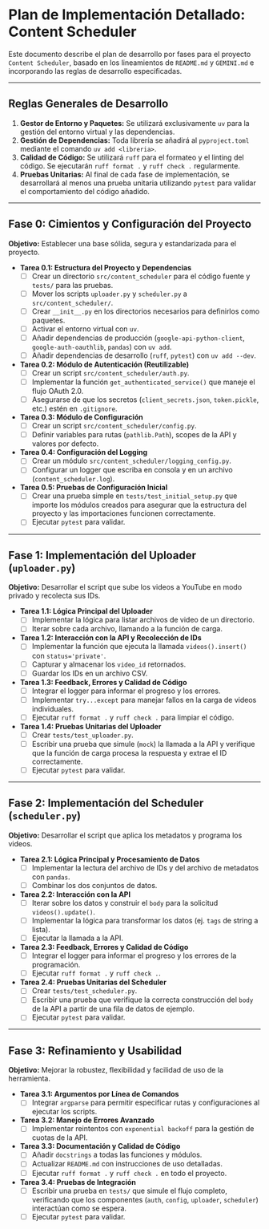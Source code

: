 # Plan de Implementación Detallado: Content Scheduler

Este documento describe el plan de desarrollo por fases para el proyecto `Content Scheduler`, basado en los lineamientos de `README.md` y `GEMINI.md` e incorporando las reglas de desarrollo especificadas.

---

## Reglas Generales de Desarrollo

1.  **Gestor de Entorno y Paquetes:** Se utilizará exclusivamente `uv` para la gestión del entorno virtual y las dependencias.
2.  **Gestión de Dependencias:** Toda librería se añadirá al `pyproject.toml` mediante el comando `uv add <libreria>`.
3.  **Calidad de Código:** Se utilizará `ruff` para el formateo y el linting del código. Se ejecutarán `ruff format .` y `ruff check .` regularmente.
4.  **Pruebas Unitarias:** Al final de cada fase de implementación, se desarrollará al menos una prueba unitaria utilizando `pytest` para validar el comportamiento del código añadido.

---

## Fase 0: Cimientos y Configuración del Proyecto

**Objetivo:** Establecer una base sólida, segura y estandarizada para el proyecto.

- **Tarea 0.1: Estructura del Proyecto y Dependencias**
  - [ ] Crear un directorio `src/content_scheduler` para el código fuente y `tests/` para las pruebas.
  - [ ] Mover los scripts `uploader.py` y `scheduler.py` a `src/content_scheduler/`.
  - [ ] Crear `__init__.py` en los directorios necesarios para definirlos como paquetes.
  - [ ] Activar el entorno virtual con `uv`.
  - [ ] Añadir dependencias de producción (`google-api-python-client`, `google-auth-oauthlib`, `pandas`) con `uv add`.
  - [ ] Añadir dependencias de desarrollo (`ruff`, `pytest`) con `uv add --dev`.

- **Tarea 0.2: Módulo de Autenticación (Reutilizable)**
  - [ ] Crear un script `src/content_scheduler/auth.py`.
  - [ ] Implementar la función `get_authenticated_service()` que maneje el flujo OAuth 2.0.
  - [ ] Asegurarse de que los secretos (`client_secrets.json`, `token.pickle`, etc.) estén en `.gitignore`.

- **Tarea 0.3: Módulo de Configuración**
  - [ ] Crear un script `src/content_scheduler/config.py`.
  - [ ] Definir variables para rutas (`pathlib.Path`), scopes de la API y valores por defecto.

- **Tarea 0.4: Configuración del Logging**
  - [ ] Crear un módulo `src/content_scheduler/logging_config.py`.
  - [ ] Configurar un logger que escriba en consola y en un archivo (`content_scheduler.log`).

- **Tarea 0.5: Pruebas de Configuración Inicial**
  - [ ] Crear una prueba simple en `tests/test_initial_setup.py` que importe los módulos creados para asegurar que la estructura del proyecto y las importaciones funcionen correctamente.
  - [ ] Ejecutar `pytest` para validar.

---

## Fase 1: Implementación del Uploader (`uploader.py`)

**Objetivo:** Desarrollar el script que sube los videos a YouTube en modo privado y recolecta sus IDs.

- **Tarea 1.1: Lógica Principal del Uploader**
  - [ ] Implementar la lógica para listar archivos de video de un directorio.
  - [ ] Iterar sobre cada archivo, llamando a la función de carga.

- **Tarea 1.2: Interacción con la API y Recolección de IDs**
  - [ ] Implementar la función que ejecuta la llamada `videos().insert()` con `status='private'`.
  - [ ] Capturar y almacenar los `video_id` retornados.
  - [ ] Guardar los IDs en un archivo CSV.

- **Tarea 1.3: Feedback, Errores y Calidad de Código**
  - [ ] Integrar el logger para informar el progreso y los errores.
  - [ ] Implementar `try...except` para manejar fallos en la carga de videos individuales.
  - [ ] Ejecutar `ruff format .` y `ruff check .` para limpiar el código.

- **Tarea 1.4: Pruebas Unitarias del Uploader**
  - [ ] Crear `tests/test_uploader.py`.
  - [ ] Escribir una prueba que simule (`mock`) la llamada a la API y verifique que la función de carga procesa la respuesta y extrae el ID correctamente.
  - [ ] Ejecutar `pytest` para validar.

---

## Fase 2: Implementación del Scheduler (`scheduler.py`)

**Objetivo:** Desarrollar el script que aplica los metadatos y programa los videos.

- **Tarea 2.1: Lógica Principal y Procesamiento de Datos**
  - [ ] Implementar la lectura del archivo de IDs y del archivo de metadatos con `pandas`.
  - [ ] Combinar los dos conjuntos de datos.

- **Tarea 2.2: Interacción con la API**
  - [ ] Iterar sobre los datos y construir el `body` para la solicitud `videos().update()`.
  - [ ] Implementar la lógica para transformar los datos (ej. `tags` de string a lista).
  - [ ] Ejecutar la llamada a la API.

- **Tarea 2.3: Feedback, Errores y Calidad de Código**
  - [ ] Integrar el logger para informar el progreso y los errores de la programación.
  - [ ] Ejecutar `ruff format .` y `ruff check .`.

- **Tarea 2.4: Pruebas Unitarias del Scheduler**
  - [ ] Crear `tests/test_scheduler.py`.
  - [ ] Escribir una prueba que verifique la correcta construcción del `body` de la API a partir de una fila de datos de ejemplo.
  - [ ] Ejecutar `pytest` para validar.

---

## Fase 3: Refinamiento y Usabilidad

**Objetivo:** Mejorar la robustez, flexibilidad y facilidad de uso de la herramienta.

- **Tarea 3.1: Argumentos por Línea de Comandos**
  - [ ] Integrar `argparse` para permitir especificar rutas y configuraciones al ejecutar los scripts.

- **Tarea 3.2: Manejo de Errores Avanzado**
  - [ ] Implementar reintentos con `exponential backoff` para la gestión de cuotas de la API.

- **Tarea 3.3: Documentación y Calidad de Código**
  - [ ] Añadir `docstrings` a todas las funciones y módulos.
  - [ ] Actualizar `README.md` con instrucciones de uso detalladas.
  - [ ] Ejecutar `ruff format .` y `ruff check .` en todo el proyecto.

- **Tarea 3.4: Pruebas de Integración**
  - [ ] Escribir una prueba en `tests/` que simule el flujo completo, verificando que los componentes (`auth`, `config`, `uploader`, `scheduler`) interactúan como se espera.
  - [ ] Ejecutar `pytest` para validar.
